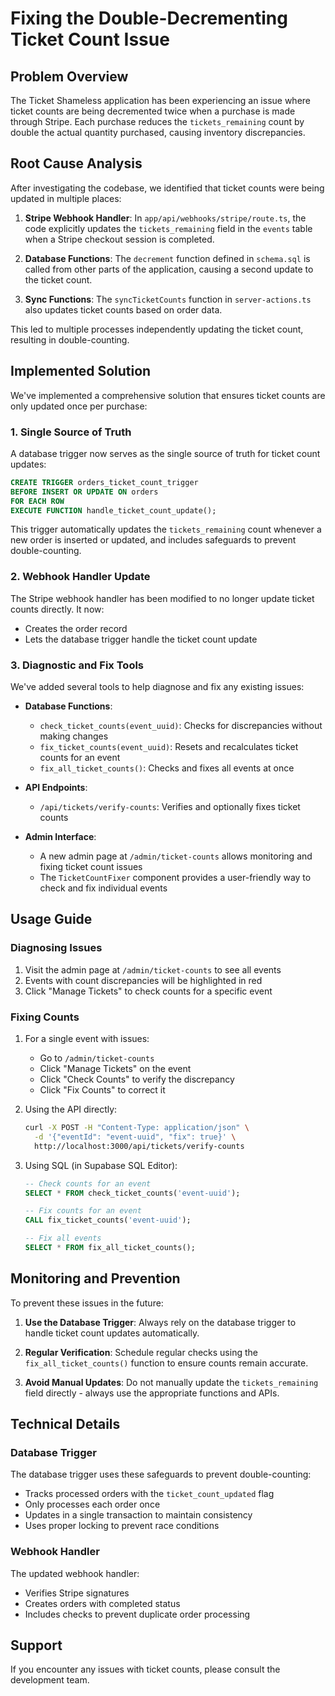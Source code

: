 # Fixing the Double-Decrementing Ticket Count Issue

## Problem Overview

The Ticket Shameless application has been experiencing an issue where ticket counts are being decremented twice when a purchase is made through Stripe. Each purchase reduces the `tickets_remaining` count by double the actual quantity purchased, causing inventory discrepancies.

## Root Cause Analysis

After investigating the codebase, we identified that ticket counts were being updated in multiple places:

1. **Stripe Webhook Handler**: In `app/api/webhooks/stripe/route.ts`, the code explicitly updates the `tickets_remaining` field in the `events` table when a Stripe checkout session is completed.

2. **Database Functions**: The `decrement` function defined in `schema.sql` is called from other parts of the application, causing a second update to the ticket count.

3. **Sync Functions**: The `syncTicketCounts` function in `server-actions.ts` also updates ticket counts based on order data.

This led to multiple processes independently updating the ticket count, resulting in double-counting.

## Implemented Solution

We've implemented a comprehensive solution that ensures ticket counts are only updated once per purchase:

### 1. Single Source of Truth

A database trigger now serves as the single source of truth for ticket count updates:

```sql
CREATE TRIGGER orders_ticket_count_trigger
BEFORE INSERT OR UPDATE ON orders
FOR EACH ROW
EXECUTE FUNCTION handle_ticket_count_update();
```

This trigger automatically updates the `tickets_remaining` count whenever a new order is inserted or updated, and includes safeguards to prevent double-counting.

### 2. Webhook Handler Update

The Stripe webhook handler has been modified to no longer update ticket counts directly. It now:
- Creates the order record
- Lets the database trigger handle the ticket count update

### 3. Diagnostic and Fix Tools

We've added several tools to help diagnose and fix any existing issues:

- **Database Functions**: 
  - `check_ticket_counts(event_uuid)`: Checks for discrepancies without making changes
  - `fix_ticket_counts(event_uuid)`: Resets and recalculates ticket counts for an event
  - `fix_all_ticket_counts()`: Checks and fixes all events at once

- **API Endpoints**:
  - `/api/tickets/verify-counts`: Verifies and optionally fixes ticket counts

- **Admin Interface**:
  - A new admin page at `/admin/ticket-counts` allows monitoring and fixing ticket count issues
  - The `TicketCountFixer` component provides a user-friendly way to check and fix individual events

## Usage Guide

### Diagnosing Issues

1. Visit the admin page at `/admin/ticket-counts` to see all events
2. Events with count discrepancies will be highlighted in red
3. Click "Manage Tickets" to check counts for a specific event

### Fixing Counts

1. For a single event with issues:
   - Go to `/admin/ticket-counts`
   - Click "Manage Tickets" on the event
   - Click "Check Counts" to verify the discrepancy
   - Click "Fix Counts" to correct it

2. Using the API directly:
   ```bash
   curl -X POST -H "Content-Type: application/json" \
     -d '{"eventId": "event-uuid", "fix": true}' \
     http://localhost:3000/api/tickets/verify-counts
   ```

3. Using SQL (in Supabase SQL Editor):
   ```sql
   -- Check counts for an event
   SELECT * FROM check_ticket_counts('event-uuid');
   
   -- Fix counts for an event
   CALL fix_ticket_counts('event-uuid');
   
   -- Fix all events
   SELECT * FROM fix_all_ticket_counts();
   ```

## Monitoring and Prevention

To prevent these issues in the future:

1. **Use the Database Trigger**: Always rely on the database trigger to handle ticket count updates automatically.

2. **Regular Verification**: Schedule regular checks using the `fix_all_ticket_counts()` function to ensure counts remain accurate.

3. **Avoid Manual Updates**: Do not manually update the `tickets_remaining` field directly - always use the appropriate functions and APIs.

## Technical Details

### Database Trigger

The database trigger uses these safeguards to prevent double-counting:

- Tracks processed orders with the `ticket_count_updated` flag
- Only processes each order once
- Updates in a single transaction to maintain consistency
- Uses proper locking to prevent race conditions

### Webhook Handler

The updated webhook handler:

- Verifies Stripe signatures
- Creates orders with completed status
- Includes checks to prevent duplicate order processing

## Support

If you encounter any issues with ticket counts, please consult the development team.